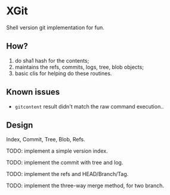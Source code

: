 # XGit

Shell version git implementation for fun.

## How?

1. do sha1 hash for the contents;
2. maintains the refs, commits, logs, tree, blob objects;
3. basic clis for helping do these routines.

## Known issues

* `gitcontent` result didn't match the raw command execution..

## Design

Index, Commit, Tree, Blob, Refs.

TODO: implement a simple version index.

TODO: implement the commit with tree and log.

TODO: implement the refs and HEAD/Branch/Tag.

TODO: implement the three-way merge method, for two branch.
